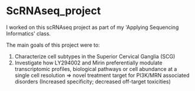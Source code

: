# ScRNAseq_project

I worked on this scRNAseq project as part of my 'Applying Sequencing Informatics' class. 

The main goals of this project were to:
1. Characterize cell subtypes in the Superior Cervical Ganglia (SCG)
2. Investigate how LY294002 and Mirin preferentially modulate transcriptomic profiles, biological pathways or cell abundance at a single cell resolution => novel treatment target for PI3K/MRN associated disorders (Increased specificity; decreased off-target toxicities)
